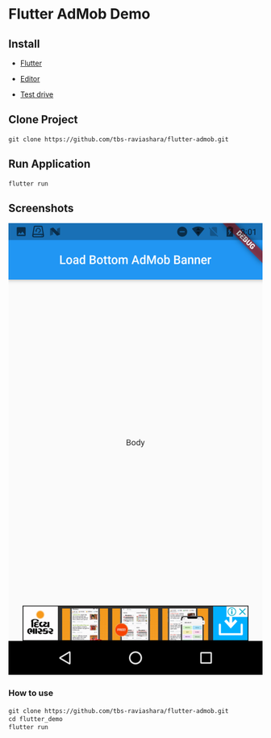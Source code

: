 # Flutter AdMob Demo

## Install

- [Flutter](https://flutter.dev/docs/get-started/install/windows)

- [Editor](https://flutter.dev/docs/get-started/editor)

- [Test drive](https://flutter.dev/docs/get-started/test-drive?tab=androidstudio)
## Clone Project

```
git clone https://github.com/tbs-raviashara/flutter-admob.git
```

## Run Application
```
flutter run
```

## Screenshots

<img src="ss.png"/>

### How to use

```
git clone https://github.com/tbs-raviashara/flutter-admob.git
cd flutter_demo
flutter run
```